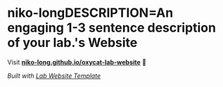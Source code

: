 
# niko-longDESCRIPTION=An engaging 1-3 sentence description of your lab.'s Website

Visit **[niko-long.github.io/oxycat-lab-website](https://niko-long.github.io/oxycat-lab-website)** 🚀

_Built with [Lab Website Template](https://greene-lab.gitbook.io/lab-website-template-docs)_
